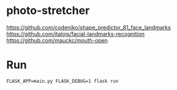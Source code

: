# photo-stretcher

https://github.com/codeniko/shape_predictor_81_face_landmarks  
https://github.com/italojs/facial-landmarks-recognition  
https://github.com/mauckc/mouth-open

# Run

```
FLASK_APP=main.py FLASK_DEBUG=1 flask run
```

